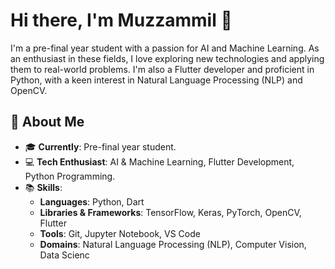 # Hi there, I'm Muzzammil 👋

I'm a pre-final year student with a passion for AI and Machine Learning. As an enthusiast in these fields, I love exploring new technologies and applying them to real-world problems. 
I'm also a Flutter developer and proficient in Python, with a keen interest in Natural Language Processing (NLP) and OpenCV.

## 🚀 About Me

- 🎓 **Currently**: Pre-final year student.
- 💻 **Tech Enthusiast**: AI & Machine Learning, Flutter Development, Python Programming.
- 📚 **Skills**:
  - **Languages**: Python, Dart
  - **Libraries & Frameworks**: TensorFlow, Keras, PyTorch, OpenCV, Flutter
  - **Tools**: Git, Jupyter Notebook, VS Code
  - **Domains**: Natural Language Processing (NLP), Computer Vision, Data Scienc

<!---
Muzzammil1407/Muzzammil1407 is a ✨ special ✨ repository because its `README.md` (this file) appears on your GitHub profile.
You can click the Preview link to take a look at your changes.
--->
